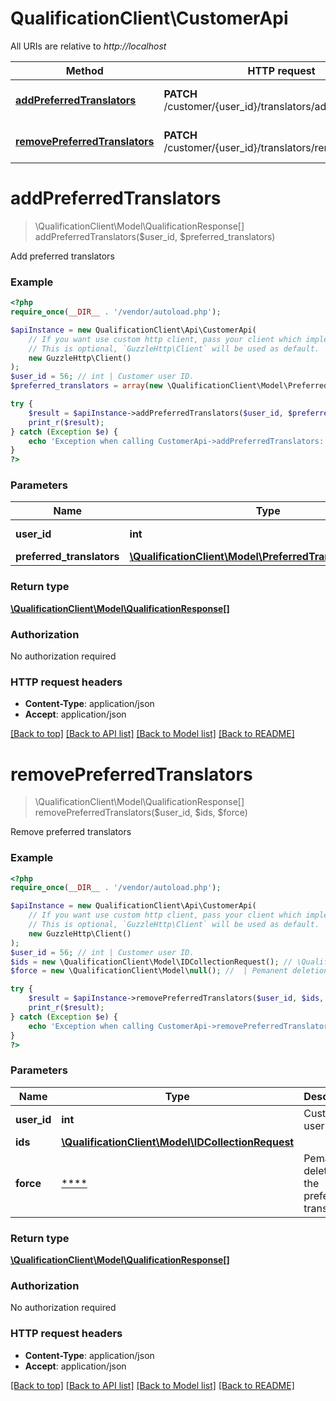 # QualificationClient\CustomerApi

All URIs are relative to *http://localhost*

Method | HTTP request | Description
------------- | ------------- | -------------
[**addPreferredTranslators**](CustomerApi.md#addPreferredTranslators) | **PATCH** /customer/{user_id}/translators/add_preferred | Add preferred translators
[**removePreferredTranslators**](CustomerApi.md#removePreferredTranslators) | **PATCH** /customer/{user_id}/translators/remove_preferred | Remove preferred translators


# **addPreferredTranslators**
> \QualificationClient\Model\QualificationResponse[] addPreferredTranslators($user_id, $preferred_translators)

Add preferred translators



### Example
```php
<?php
require_once(__DIR__ . '/vendor/autoload.php');

$apiInstance = new QualificationClient\Api\CustomerApi(
    // If you want use custom http client, pass your client which implements `GuzzleHttp\ClientInterface`.
    // This is optional, `GuzzleHttp\Client` will be used as default.
    new GuzzleHttp\Client()
);
$user_id = 56; // int | Customer user ID.
$preferred_translators = array(new \QualificationClient\Model\PreferredTranslatorRequest()); // \QualificationClient\Model\PreferredTranslatorRequest[] | 

try {
    $result = $apiInstance->addPreferredTranslators($user_id, $preferred_translators);
    print_r($result);
} catch (Exception $e) {
    echo 'Exception when calling CustomerApi->addPreferredTranslators: ', $e->getMessage(), PHP_EOL;
}
?>
```

### Parameters

Name | Type | Description  | Notes
------------- | ------------- | ------------- | -------------
 **user_id** | **int**| Customer user ID. |
 **preferred_translators** | [**\QualificationClient\Model\PreferredTranslatorRequest[]**](../Model/PreferredTranslatorRequest.md)|  |

### Return type

[**\QualificationClient\Model\QualificationResponse[]**](../Model/QualificationResponse.md)

### Authorization

No authorization required

### HTTP request headers

 - **Content-Type**: application/json
 - **Accept**: application/json

[[Back to top]](#) [[Back to API list]](../../README.md#documentation-for-api-endpoints) [[Back to Model list]](../../README.md#documentation-for-models) [[Back to README]](../../README.md)

# **removePreferredTranslators**
> \QualificationClient\Model\QualificationResponse[] removePreferredTranslators($user_id, $ids, $force)

Remove preferred translators



### Example
```php
<?php
require_once(__DIR__ . '/vendor/autoload.php');

$apiInstance = new QualificationClient\Api\CustomerApi(
    // If you want use custom http client, pass your client which implements `GuzzleHttp\ClientInterface`.
    // This is optional, `GuzzleHttp\Client` will be used as default.
    new GuzzleHttp\Client()
);
$user_id = 56; // int | Customer user ID.
$ids = new \QualificationClient\Model\IDCollectionRequest(); // \QualificationClient\Model\IDCollectionRequest | 
$force = new \QualificationClient\Model\null(); //  | Pemanent deletion of the preferred translators

try {
    $result = $apiInstance->removePreferredTranslators($user_id, $ids, $force);
    print_r($result);
} catch (Exception $e) {
    echo 'Exception when calling CustomerApi->removePreferredTranslators: ', $e->getMessage(), PHP_EOL;
}
?>
```

### Parameters

Name | Type | Description  | Notes
------------- | ------------- | ------------- | -------------
 **user_id** | **int**| Customer user ID. |
 **ids** | [**\QualificationClient\Model\IDCollectionRequest**](../Model/IDCollectionRequest.md)|  |
 **force** | [****](../Model/.md)| Pemanent deletion of the preferred translators | [optional]

### Return type

[**\QualificationClient\Model\QualificationResponse[]**](../Model/QualificationResponse.md)

### Authorization

No authorization required

### HTTP request headers

 - **Content-Type**: application/json
 - **Accept**: application/json

[[Back to top]](#) [[Back to API list]](../../README.md#documentation-for-api-endpoints) [[Back to Model list]](../../README.md#documentation-for-models) [[Back to README]](../../README.md)

